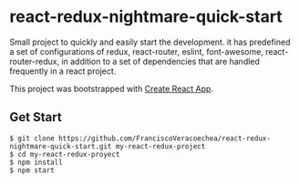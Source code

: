 # react-redux-nightmare-quick-start
Small project to quickly and easily start the development. it has predefined a set of configurations of redux, react-router, eslint, font-awesome, react-router-redux, in addition to a set of dependencies that are handled frequently in a react project.


This project was bootstrapped with [Create React App](https://github.com/facebookincubator/create-react-app).


## Get Start
    $ git clone https://github.com/FranciscoVeracoechea/react-redux-nightmare-quick-start.git my-react-redux-project
    $ cd my-react-redux-proyect
    $ npm install
    $ npm start
